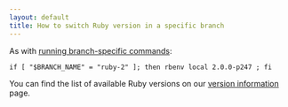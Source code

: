 ```yaml
---
layout: default
title: How to switch Ruby version in a specific branch
---
```


As with [running branch-specific commands](/how-to-override-build-commands):

    if [ "$BRANCH_NAME" = "ruby-2" ]; then rbenv local 2.0.0-p247 ; fi 

You can find the list of available Ruby versions on our [version information](/version-information.textile) page.
